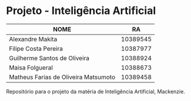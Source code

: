 # Projeto - Inteligência Artificial

|NOME                           |RA                 |
|-------------------------------|--------------------|
|Alexandre Makita           |10389545          |
|Filipe Costa Pereira           |10387977           |
|Guilherme Santos de Oliveira               |10388924           |
|Maisa Folgueral                |10388673           |
|Matheus Farias de Oliveira Matsumoto                |10389458            |

Repositório para o projeto da matéria de Inteligência Artificial, Mackenzie.
